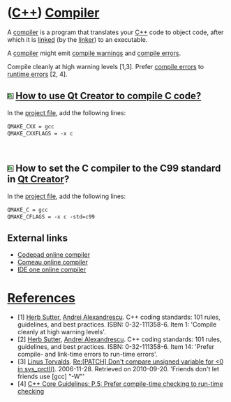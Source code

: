 # ([C++](Cpp.md)) [Compiler](CppCompiler.md)

A [compiler](CppCompiler.md) is a program that translates your
[C++](Cpp.md) code to object code, after which it is [linked](CppLink.md) (by the [linker](CppLinker.md)) to an executable.

A [compiler](CppCompiler.md) might emit [compile warnings](CppCompileWarning.md) and [compile errors](CppCompileError.md).

Compile cleanly at high warning levels [1,3]. Prefer [compile errors](CppCompileError.md) to [runtime errors](CppRuntimeError.md) [2, 4].
 
## ![Qt Creator](PicQtCreator.png) [How to use Qt Creator to compile C code?](CppCompilerC.md)

In the [project file](CppQtProjectFile.md), add the following lines:

```
QMAKE_CXX = gcc
QMAKE_CXXFLAGS = -x c
```
 
## ![Qt Creator](PicQtCreator.png) How to set the C compiler to the C99 standard in [Qt Creator](CppQtCreator.md)?

In the [project file](CppQtProjectFile.md), add the following lines:

```
QMAKE_C = gcc
QMAKE_CFLAGS = -x c -std=c99
```

## External links

 * [Codepad online compiler](http://www.codepad.org)
 * [Comeau online compiler](http://www.comeaucomputing.com/tryitout)
 * [IDE one online compiler](http://www.ideone.com)

# [References](CppReferences.md)

 * [1] [Herb Sutter](CppHerbSutter.md), [Andrei Alexandrescu](CppAndreiAlexandrescu.md). C++ coding standards: 101 rules, guidelines, and best practices. ISBN: 0-32-111358-6. Item 1: 'Compile cleanly at high warning levels'.
 * [2] [Herb Sutter](CppHerbSutter.md), [Andrei Alexandrescu](CppAndreiAlexandrescu.md). C++ coding standards: 101 rules, guidelines, and best practices. ISBN: 0-32-111358-6. Item 14: 'Prefer compile- and link-time errors to run-time errors'.
 * [3] [Linus Torvalds](LinusTorvalds.md). [Re:[PATCH] Don't compare unsigned variable for &lt;0 in sys\_prctl()](http://linux.derkeiler.com/Mailing-Lists/Kernel/2006-11/msg08325.html). 2006-11-28. Retrieved on 2010-09-20. 'Friends don't let friends use [gcc] "-W"'
 * [4] [C++ Core Guidelines: P.5: Prefer compile-time checking to run-time checking](https://github.com/isocpp/CppCoreGuidelines/blob/master/CppCoreGuidelines.md#Rp-compile-time)

